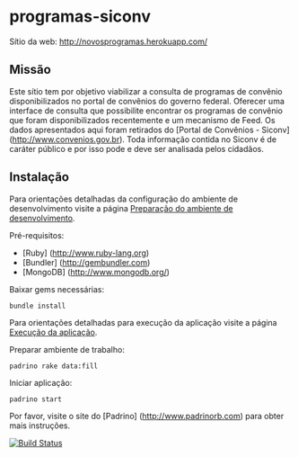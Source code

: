 programas-siconv
================

Sítio da web: http://novosprogramas.herokuapp.com/

Missão
------

Este sítio tem por objetivo viabilizar a consulta de programas de convênio disponibilizados no portal de convênios do governo federal.
Oferecer uma interface de consulta que possibilite encontrar os programas de convênio que foram disponibilizados recentemente e um mecanismo de Feed.
Os dados apresentados aqui foram retirados do [Portal de Convênios - Siconv] (http://www.convenios.gov.br). Toda informação contida no Siconv é de caráter público e por isso pode e deve ser analisada pelos cidadãos.

Instalação
----------
Para orientações detalhadas da configuração do ambiente de desenvolvimento visite a página [Preparação do ambiente de desenvolvimento](https://github.com/aureliano/programas-siconv/wiki/Prepara%C3%A7%C3%A3o-do-ambiente-de-desenvolvimento).

Pré-requisitos:
- [Ruby] (http://www.ruby-lang.org)
- [Bundler] (http://gembundler.com)
- [MongoDB] (http://www.mongodb.org/)

Baixar gems necessárias:
```
bundle install
```

Para orientações detalhadas para execução da aplicação visite a página [Execução da aplicação](https://github.com/aureliano/programas-siconv/wiki/Execu%C3%A7%C3%A3o-da-aplica%C3%A7%C3%A3o).

Preparar ambiente de trabalho:
```
padrino rake data:fill
```

Iniciar aplicação:
```
padrino start
```
Por favor, visite o site do [Padrino] (http://www.padrinorb.com) para obter mais instruções.


[![Build Status](https://travis-ci.org/aureliano/programas-siconv.png?branch=master)](https://travis-ci.org/aureliano/programas-siconv)


